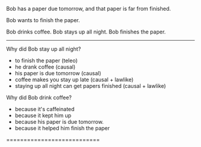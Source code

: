 Bob has a paper due tomorrow, and that paper is far from finished.

Bob wants to finish the paper.

Bob drinks coffee. Bob stays up all night. Bob finishes the paper.

----------

Why did Bob stay up all night?
- to finish the paper (teleo)
- he drank coffee (causal)
- his paper is due tomorrow (causal)
- coffee makes you stay up late (causal + lawlike)
- staying up all night can get papers finished (causal + lawlike)

Why did Bob drink coffee?
- because it's caffeinated
- because it kept him up
- because his paper is due tomorrow.
- because it helped him finish the paper

===========================